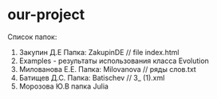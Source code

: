 # our-project

Список папок: 
1. Закупин Д.Е Папка: ZakupinDE // file index.html
2. Examples - результаты использования класса Evolution
3. Милованова Е.Е. Папка: Milovanova // ряды слов.txt
4. Батищев Д.С. Папка: Batischev // 3_ (1).xml
5. Морозова Ю.В папка Julia
